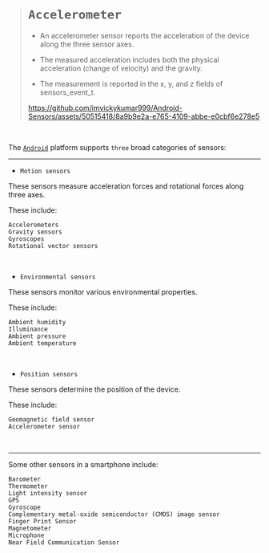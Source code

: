 > # `Accelerometer`
>
>- An accelerometer sensor reports the acceleration of the device along the three sensor axes.
>
>- The measured acceleration includes both the physical acceleration (change of velocity) and the gravity.
>
>- The measurement is reported in the x, y, and z fields of sensors_event_t.
>
> https://github.com/imvickykumar999/Android-Sensors/assets/50515418/8a9b9e2a-e765-4109-abbe-e0cbf6e278e5

<br>

The [`Android`](https://source.android.com/docs/core/interaction/sensors/sensor-types) platform supports `three` broad categories of sensors: 

-----------------

- `Motion sensors`

These sensors measure acceleration forces and rotational forces along three axes.

These include:

    Accelerometers
    Gravity sensors
    Gyroscopes
    Rotational vector sensors

<br>

- `Environmental sensors`

These sensors monitor various environmental properties.

These include:

    Ambient humidity
    Illuminance
    Ambient pressure
    Ambient temperature

<br>


- `Position sensors`

These sensors determine the position of the device.

These include:

    Geomagnetic field sensor
    Accelerometer sensor

<br>

----------------

Some other sensors in a smartphone include: 

    Barometer
    Thermometer
    Light intensity sensor
    GPS
    Gyroscope
    Complementary metal-oxide semiconductor (CMOS) image sensor
    Finger Print Sensor
    Magnetometer
    Microphone
    Near Field Communication Sensor
